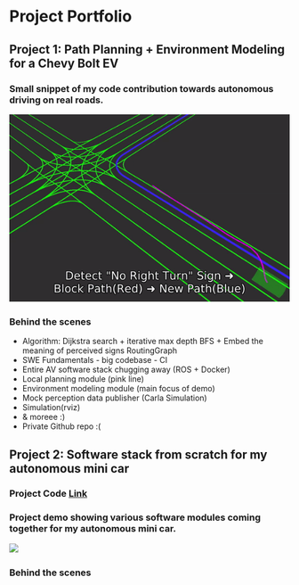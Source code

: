 # Project Portfolio
## Project 1: Path Planning + Environment Modeling for a Chevy Bolt EV
### Small snippet of my code contribution towards autonomous driving on real roads.
<img src='./AutonomousPathPlanning.gif'>

### Behind the scenes
* Algorithm: Dijkstra search + iterative max depth BFS + Embed the meaning of perceived signs RoutingGraph
* SWE Fundamentals - big codebase - CI
* Entire AV software stack chugging away (ROS + Docker)
* Local planning module (pink line)
* Environment modeling module (main focus of demo) 
* Mock perception data publisher (Carla Simulation)
* Simulation(rviz)
* & moreee :)
* Private Github repo :(

## Project 2: Software stack from scratch for my autonomous mini car
### Project Code [Link](https://github.com/MaahirG/SmartCar)

### Project demo showing various software modules coming together for my autonomous mini car.
<img src='./AutonomousMiniCar.gif'>

### Behind the scenes

